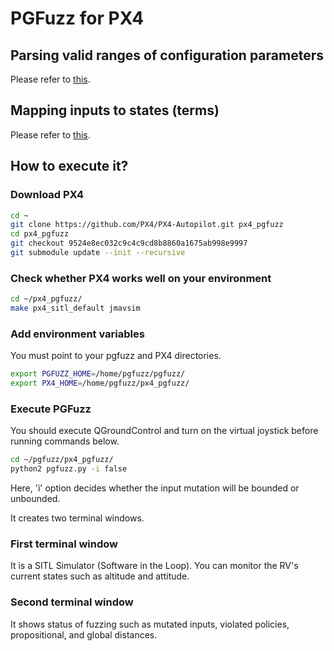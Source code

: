 # PGFuzz for PX4

## Parsing valid ranges of configuration parameters
Please refer to <a href="https://github.com/purseclab/PGFuzz/tree/main/PX4/xml_parse" target="_blank"> this</a>.

## Mapping inputs to states (terms)
Please refer to <a href="https://github.com/purseclab/PGFUZZ/tree/main/ArduPilot/Dynamic%20analysis" target="_blank"> this</a>.

## How to execute it?
### Download PX4
```bash
cd ~
git clone https://github.com/PX4/PX4-Autopilot.git px4_pgfuzz
cd px4_pgfuzz
git checkout 9524e8ec032c9c4c9cd8b8860a1675ab998e9997
git submodule update --init --recursive
```

### Check whether PX4 works well on your environment
```bash
cd ~/px4_pgfuzz/
make px4_sitl_default jmavsim 
```
### Add environment variables
You must point to your pgfuzz and PX4 directories.
```bash
export PGFUZZ_HOME=/home/pgfuzz/pgfuzz/
export PX4_HOME=/home/pgfuzz/px4_pgfuzz/
```

### Execute PGFuzz
You should execute QGroundControl and turn on the virtual joystick before running commands below.
```bash
cd ~/pgfuzz/px4_pgfuzz/
python2 pgfuzz.py -i false
```
Here, 'i' option decides whether the input mutation will be bounded or unbounded.

It creates two terminal windows.

### First terminal window
It is a SITL Simulator (Software in the Loop). You can monitor the RV's current states such as altitude and attitude.<br>

### Second terminal window
It shows status of fuzzing such as mutated inputs, violated policies, propositional, and global distances.<br>

